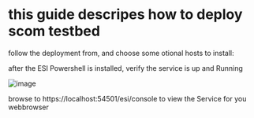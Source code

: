 # this guide descripes how to deploy scom testbed

follow the deployment from, and choose some otional hosts to install:

<script src="https://gist.github.com/bottkars/b28326bb6b0595192508530777abed84.js"></script>


after the ESI Powershell is installed, verify the service is up and Running

![image](https://user-images.githubusercontent.com/8255007/27819069-cc536502-6098-11e7-8aa0-448266ed8c66.png)

browse to https://localhost:54501/esi/console to view the Service for you webbrowser